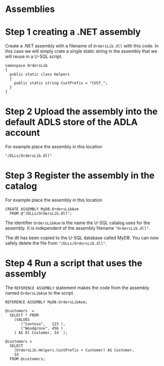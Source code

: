 # Assemblies

# Step 1 creating a .NET assembly

Create a .NET assembly with a filename of `OrdersLib.dll` with this code. In this case we will simply crate a single static string in the assembly that we will reuse in a U-SQL script.

```
namespace OrdersLib 
{ 
  public static class Helpers 
  { 
    public static string CustPrefix = "CUST_";
  }
}
```

# Step 2 Upload the assembly into the default ADLS store of the ADLA account

For example place the assembly in this location

```
"/DLLs/OrdersLib.dll"
```

# Step 3 Register the assembly in the catalog

For example place the assembly in this location

```
CREATE ASSEMBLY MyDB.OrdersLibAsm
  FROM @"/DLLs/OrdersLib.dll"; 
```

The identifier `OrdersLibAsm` is the name the U-SQL catalog uses for the assembly. It is independent of the assembly filename `"OrdersLib.dll"`.

The dll has been copied to the U-SQL database called MyDB. You can now safely delete the file from `"/DLLs/OrdersLib.dll"`.

# Step 4 Run a script that uses the assembly

The `REFERENCE ASSEMBLY` statement makes the code from the assembly named `OrdersLibAsm` to the script.

```
REFERENCE ASSEMBLY MyDB.OrdersLibAsm;

@customers  = 
  SELECT * FROM 
    (VALUES
       ("Contoso",   123 ),
       ("Woodgrove", 456 )
    ) AS D( Customer, Id  );

@customers =
  SELECT 
    (OrdersLib.Helpers.CustPrefix + Customer) AS Customer, 
    Id
  FROM @customers;
```

